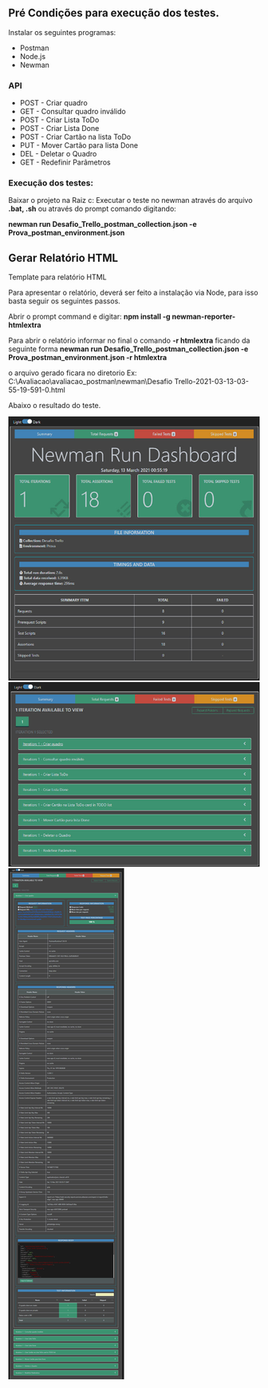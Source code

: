 ## Pré Condições para execução dos testes.

Instalar os seguintes programas:

- Postman
- Node.js 
- Newman

### API

* POST  - Criar quadro
* GET - Consultar quadro inválido
* POST - Criar Lista ToDo
* POST - Criar Lista Done
* POST - Criar Cartão na lista ToDo
* PUT - Mover Cartão para lista Done
* DEL - Deletar o Quadro
* GET - Redefinir Parâmetros

### Execução dos testes:

Baixar o projeto na Raiz c:
Executar o teste no newman através do arquivo **.bat, .sh**
ou através do prompt comando digitando: 

**newman run Desafio_Trello_postman_collection.json -e Prova_postman_environment.json** 



## Gerar Relatório HTML

Template para relatório HTML


Para apresentar o relatório, deverá ser feito a instalação via Node, para isso basta seguir os seguintes passos.

Abrir o prompt command e digitar: **npm install -g newman-reporter-htmlextra**

Para abrir o relatório informar no final o comando **-r htmlextra** ficando da seguinte forma
**newman run Desafio_Trello_postman_collection.json -e Prova_postman_environment.json -r htmlextra**

o arquivo gerado ficara no diretorio Ex: C:\Avaliacao\avaliacao_postman\newman\Desafio Trello-2021-03-13-03-55-19-591-0.html

Abaixo o resultado do teste.

<img src ="https://github.com/wilkeralessandro/avaliacao_postman/blob/main/newman/Print_Relatorio_1.jpg">

<img src ="https://github.com/wilkeralessandro/avaliacao_postman/blob/main/newman/Print_Relatorio_2.jpg">

<img src ="https://github.com/wilkeralessandro/avaliacao_postman/blob/main/newman/Print_Relatorio_3.jpg">
